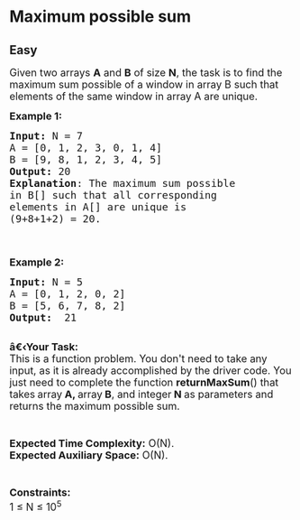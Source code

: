 # Maximum possible sum
## Easy
<div class="problems_problem_content__Xm_eO"><p><span style="font-size:18px">Given two arrays <strong>A</strong> and <strong>B</strong> of size <strong>N</strong>, the task is to find the maximum sum possible of a window in array B such that elements of the same window in array A&nbsp;are unique.</span></p>

<p><span style="font-size:18px"><strong>Example 1:</strong></span></p>

<pre><span style="font-size:18px"><strong>Input: </strong>N = 7
A = [0, 1, 2, 3, 0, 1, 4] 
B = [9, 8, 1, 2, 3, 4, 5] 
<strong>Output:</strong> 20
<strong>Explanation</strong>: The maximum sum possible 
in B[] such that all corresponding 
elements in A[] are unique is 
(9+8+1+2) = 20.</span></pre>

<p><span style="font-size:18px">&nbsp;<br>
<br>
<strong>Example 2:</strong></span></p>

<pre><span style="font-size:18px"><strong>Input: </strong>N = 5
A = [0, 1, 2, 0, 2]
B = [5, 6, 7, 8, 2]
<strong>Output:</strong>  21
</span></pre>

<p><br>
<span style="font-size:18px"><strong>â€‹Your Task:</strong><br>
This is a function problem. You don't need to take any input, as it is already accomplished by the driver code. You just need to complete the function <strong>returnMaxSum</strong>() that takes<strong> </strong>array<strong> A, </strong>array<strong> B</strong>, and integer<strong> N </strong>as parameters and returns the maximum possible sum.</span></p>

<p>&nbsp;</p>

<p><span style="font-size:18px"><strong>Expected Time Complexity:</strong> O(N).&nbsp;<br>
<strong>Expected Auxiliary Space:</strong> O(N).</span></p>

<p>&nbsp;</p>

<p><span style="font-size:18px"><strong>Constraints:</strong><br>
1 ≤ N ≤ 10<sup>5</sup></span></p>
</div>
